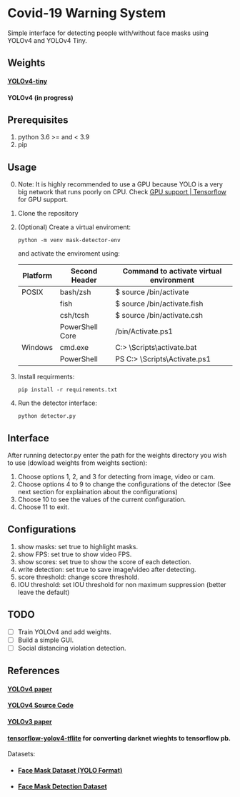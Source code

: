 # Covid-19 Warning System

Simple interface for detecting people with/without face masks using YOLOv4 and YOLOv4 Tiny.


## Weights

#### [YOLOv4-tiny]
#### YOLOv4 (in progress)



## Prerequisites

 1. python 3.6 >= and < 3.9
 2. pip


## Usage

0. Note: It is highly recommended to use a GPU because YOLO is a very big network that runs poorly on CPU.
Check [GPU support | Tensorflow] for GPU support.



1. Clone the repository 
2. (Optional) Create a virtual enviroment:
    ```shell
    python -m venv mask-detector-env
    ```
    and activate the enviroment using:

    Platform | Second Header | Command to activate virtual environment
    ------------ | ------------- | -------------
    POSIX | bash/zsh | $ source <venv>/bin/activate
    || fish | $ source <venv>/bin/activate.fish
    || csh/tcsh | $ source <venv>/bin/activate.csh
    || PowerShell Core |  <venv>/bin/Activate.ps1
    Windows | cmd.exe | C:\> <venv>\Scripts\activate.bat
    || PowerShell | PS C:\> <venv>\Scripts\Activate.ps1


3. Install requirments:

    ```shell
    pip install -r requirements.txt
    ```

4. Run the detector interface:
    ```shell
    python detector.py
    ```

## Interface

After running detector\.py enter the path for the weights directory you wish to use (dowload weights from weights section):

1. Choose options 1, 2, and 3 for detecting from image, video or cam.
2. Choose options 4 to 9 to change the configurations of the detector (See next section for explaination about the configurations)
3. Choose 10 to see the values of the current configuration.
4. Choose 11 to exit.


## Configurations

1. show masks: set true to highlight masks.
2. show FPS: set true to show video FPS.
3. show scores: set true to show the score of each detection.
4. write detection: set true to save image/video after detecting.
5. score threshold: change score threshold. 
6. IOU threshold: set IOU threshold for non maximum suppression (better leave the default)

## TODO

* [ ] Train YOLOv4 and add weights.
* [ ] Build a simple GUI.
* [ ] Social distancing violation detection.

## References
#### [YOLOv4 paper]
#### [YOLOv4 Source Code]
#### [YOLOv3 paper]
#### [tensorflow-yolov4-tflite] for converting darknet wieghts to tensorflow pb.

Datasets:
* #### [Face Mask Dataset (YOLO Format)]
* #### [Face Mask Detection Dataset]



<!-- Links -->
[YOLOv4 paper]: <https://arxiv.org/abs/2004.10934>
[YOLOv4 Source Code]: <https://github.com/AlexeyAB/darknet>
[YOLOv3 paper]: <https://arxiv.org/abs/1804.02767>
[tensorflow-yolov4-tflite]: <https://github.com/hunglc007/tensorflow-yolov4-tflite>
[GPU support | Tensorflow]: <https://www.tensorflow.org/install/gpu>
[Face Mask Dataset (YOLO Format)]: <https://www.kaggle.com/aditya276/face-mask-dataset-yolo-format>
[Face Mask Detection Dataset]: <https://www.kaggle.com/wobotintelligence/face-mask-detection-dataset>
[YOLOv4-tiny]: <https://drive.google.com/uc?export=download&id=1Rw5CCOxRK52-nFLWKKBAxvKeniJxOr7z>
